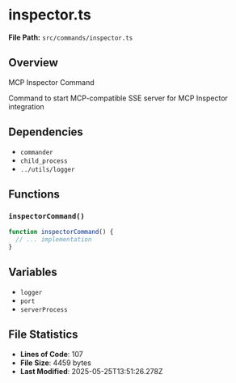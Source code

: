 # inspector.ts

**File Path:** `src/commands/inspector.ts`

## Overview

MCP Inspector Command

Command to start MCP-compatible SSE server for MCP Inspector integration

## Dependencies

- `commander`
- `child_process`
- `../utils/logger`

## Functions

### `inspectorCommand()`

```typescript
function inspectorCommand() {
  // ... implementation
}
```

## Variables

- `logger`
- `port`
- `serverProcess`

## File Statistics

- **Lines of Code**: 107
- **File Size**: 4459 bytes
- **Last Modified**: 2025-05-25T13:51:26.278Z

